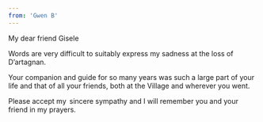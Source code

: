```yaml
---
from: 'Gwen B'
---
```


My dear friend Gisele 

Words are very difficult to suitably express my sadness at the loss of D’artagnan. 

Your companion and guide for so many years was such a large part of your life and that of all your friends, both at the Village and wherever you went. 

Please accept my  sincere sympathy and I will remember you and your friend in my prayers. 